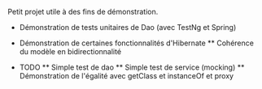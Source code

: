 Petit projet utile à des fins de démonstration.

* Démonstration de tests unitaires de Dao (avec TestNg et Spring)

* Démonstration de certaines fonctionnalités d'Hibernate
** Cohérence du modèle en bidirectionnalité

* TODO
** Simple test de dao
** Simple test de service (mocking)
** Démonstration de l'égalité avec getClass et instanceOf et proxy